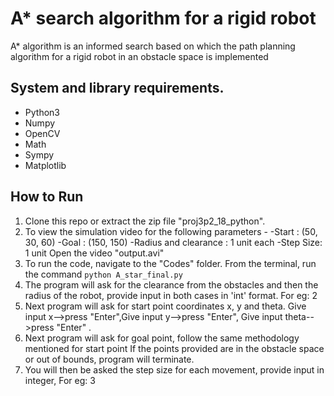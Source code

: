 # A* search algorithm for a rigid robot
A* algorithm is an informed search based on which the path planning algorithm for a rigid robot in an obstacle space is implemented

## System and library requirements.
 - Python3
 - Numpy
 - OpenCV
 - Math
 - Sympy
 - Matplotlib
 
 
## How to Run
1. Clone this repo or extract the zip file "proj3p2_18_python". <br>
2. To view the simulation video for the following parameters - 
-Start : (50, 30, 60)
-Goal : (150, 150)
-Radius and clearance : 1 unit each
-Step Size: 1 unit
Open the video "output.avi"<br>
3. To run the code, navigate to the "Codes" folder. From the terminal, run the command `python A_star_final.py` <br>
4. The program will ask for the clearance from the obstacles and then the radius of the robot, provide input in both cases in 'int' format. For eg: 2<br>
5. Next program will ask for start point coordinates x, y and theta. Give input x-->press "Enter",Give input y-->press "Enter", Give input theta-->press "Enter" . <br>
6. Next program will ask for goal point, follow the same methodology mentioned for start point
If the points provided are in the obstacle space or out of bounds, program will terminate.<br>
7. You will then be asked the step size for each movement, provide input in integer, For eg: 3 <br>

 
